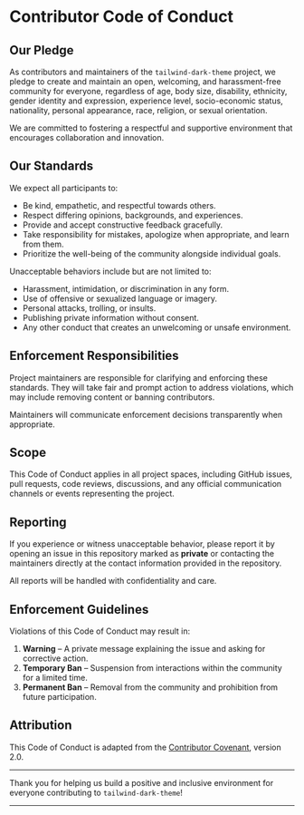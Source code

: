 # Contributor Code of Conduct

## Our Pledge

As contributors and maintainers of the `tailwind-dark-theme` project, we pledge to create and maintain an open, welcoming, and harassment-free community for everyone, regardless of age, body size, disability, ethnicity, gender identity and expression, experience level, socio-economic status, nationality, personal appearance, race, religion, or sexual orientation.

We are committed to fostering a respectful and supportive environment that encourages collaboration and innovation.

## Our Standards

We expect all participants to:

- Be kind, empathetic, and respectful towards others.
- Respect differing opinions, backgrounds, and experiences.
- Provide and accept constructive feedback gracefully.
- Take responsibility for mistakes, apologize when appropriate, and learn from them.
- Prioritize the well-being of the community alongside individual goals.

Unacceptable behaviors include but are not limited to:

- Harassment, intimidation, or discrimination in any form.
- Use of offensive or sexualized language or imagery.
- Personal attacks, trolling, or insults.
- Publishing private information without consent.
- Any other conduct that creates an unwelcoming or unsafe environment.

## Enforcement Responsibilities

Project maintainers are responsible for clarifying and enforcing these standards. They will take fair and prompt action to address violations, which may include removing content or banning contributors.

Maintainers will communicate enforcement decisions transparently when appropriate.

## Scope

This Code of Conduct applies in all project spaces, including GitHub issues, pull requests, code reviews, discussions, and any official communication channels or events representing the project.

## Reporting

If you experience or witness unacceptable behavior, please report it by opening an issue in this repository marked as **private** or contacting the maintainers directly at the contact information provided in the repository.

All reports will be handled with confidentiality and care.

## Enforcement Guidelines

Violations of this Code of Conduct may result in:

1. **Warning** – A private message explaining the issue and asking for corrective action.
2. **Temporary Ban** – Suspension from interactions within the community for a limited time.
3. **Permanent Ban** – Removal from the community and prohibition from future participation.

## Attribution

This Code of Conduct is adapted from the [Contributor Covenant](https://www.contributor-covenant.org/version/2/0/code_of_conduct.html), version 2.0.

---

Thank you for helping us build a positive and inclusive environment for everyone contributing to `tailwind-dark-theme`!

---
